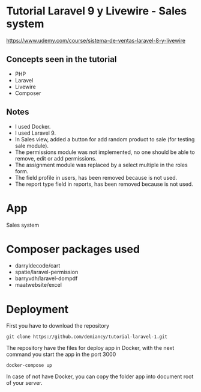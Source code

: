 # Tutorial Laravel 9 y Livewire - Sales system

https://www.udemy.com/course/sistema-de-ventas-laravel-8-y-livewire

## Concepts seen in the tutorial 
* PHP
* Laravel
* Livewire
* Composer

## Notes
* I used Docker.
* I used Laravel 9.
* In Sales view, added a button for add random product to sale (for testing sale module).
* The permissions module was not implemented, no one should be able to remove, edit or add permissions.
* The assignment module was replaced by a select multiple in the roles form.
* The field profile in users, has been removed because is not used.
* The report type field in reports, has been removed because is not used.

# App
Sales system

# Composer packages used
* darryldecode/cart
* spatie/laravel-permission
* barryvdh/laravel-dompdf
* maatwebsite/excel

# Deployment

First you have to download the repository 

    git clone https://github.com/demiancy/tutorial-laravel-1.git

The repository have the files for deploy app in Docker, with the next command you start the app in the port 3000

    docker-compose up

In case of not have Docker, you can copy the folder app into document root of your server.

